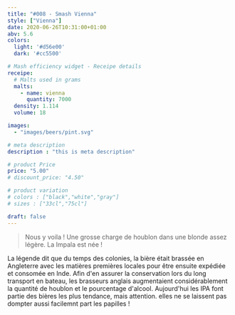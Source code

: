 ```yaml
---
title: "#008 - Smash Vienna"
style: ["Vienna"]
date: 2020-06-26T10:31:00+01:00
abv: 5.6
colors:
  light: '#d56e00'
  dark: '#cc5500'

# Mash efficiency widget - Receipe details
receipe:
  # Malts used in grams
  malts:
    - name: vienna
      quantity: 7000
  density: 1.114
  volume: 18

images:
  - "images/beers/pint.svg"

# meta description
description : "this is meta description"

# product Price
price: "5.00"
# discount_price: "4.50"

# product variation
# colors : ["black","white","gray"]
# sizes : ["33cl","75cl"]

draft: false
---
```


> Nous y voila ! Une grosse charge de houblon dans une blonde assez légère. La Impala est née !

La légende dit que du temps des colonies, la bière était brassée en Angleterre avec les matières premières locales pour être ensuite expédiée et consomée en Inde. Afin d'en assurer la conservation lors du long transport en bateau, les brasseurs anglais augmentaient considérablement la quantité de houblon et le pourcentage d'alcool. Aujourd'hui les IPA font partie des bières les plus tendance, mais attention. elles ne se laissent pas dompter aussi facilemnt part les papilles !